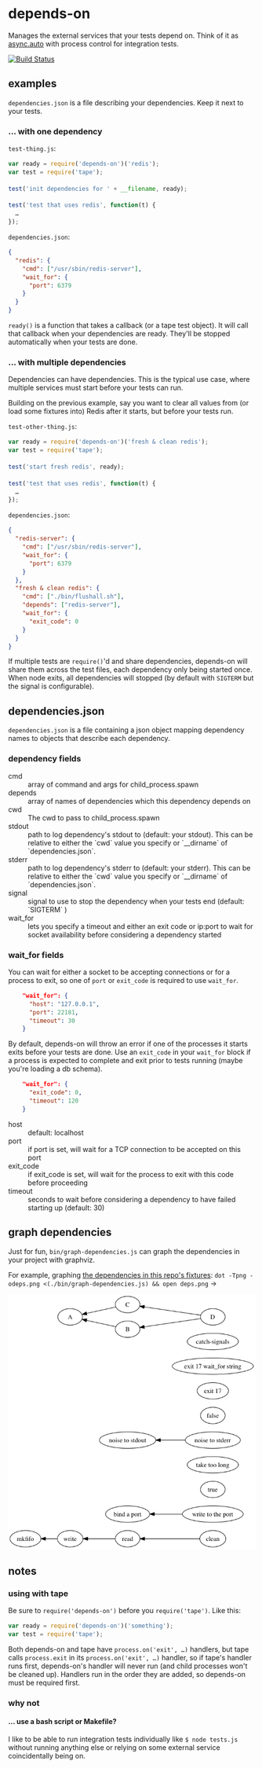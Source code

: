 depends-on
==========

Manages the external services that your tests depend on. Think of it as [async.auto](https://github.com/caolan/async#auto) with process control for integration tests.

[![Build Status](https://travis-ci.org/robert-chiniquy/depends-on.svg?branch=master)](https://travis-ci.org/robert-chiniquy/depends-on)

## examples

`dependencies.json` is a file describing your dependencies. Keep it next to your tests.

### … with one dependency

`test-thing.js`:
```javascript
var ready = require('depends-on')('redis');
var test = require('tape');

test('init dependencies for ' + __filename, ready);

test('test that uses redis', function(t) {
  …
});
```

`dependencies.json`:
```json
{
  "redis": {
    "cmd": ["/usr/sbin/redis-server"],
    "wait_for": {
      "port": 6379
    }
  }
}
```

`ready()` is a function that takes a callback (or a tape test object). It will call that callback when your dependencies are ready. They'll be stopped automatically when your tests are done.

### … with multiple dependencies

Dependencies can have dependencies. This is the typical use case, where multiple services must start before your tests can run.

Building on the previous example, say you want to clear all values from (or load some fixtures into) Redis after it starts, but before your tests run.

`test-other-thing.js`:
```javascript
var ready = require('depends-on')('fresh & clean redis');
var test = require('tape');

test('start fresh redis', ready);

test('test that uses redis', function(t) {
  …
});
```

`dependencies.json`:
```json
{
  "redis-server": {
    "cmd": ["/usr/sbin/redis-server"],
    "wait_for": {
      "port": 6379
    }
  },
  "fresh & clean redis": {
    "cmd": ["./bin/flushall.sh"],
    "depends": ["redis-server"],
    "wait_for": {
      "exit_code": 0
    }
  }
}
```

If multiple tests are `require()`'d and share dependencies, depends-on will share them across the test files, each dependency only being started once. When node exits, all dependencies will stopped (by default with `SIGTERM` but the signal is configurable).

## dependencies.json
`dependencies.json` is a file containing a json object mapping dependency names to objects that describe each dependency.

### dependency fields

<dl>
<dt>cmd</dt>
<dd>array of command and args for child_process.spawn</dd>

<dt>depends</dt>
<dd>array of names of dependencies which this dependency depends on</dd>

<dt>cwd</dt>
<dd>The cwd to pass to child_process.spawn</dd>

<dt>stdout</dt>
<dd>path to log dependency's stdout to (default: your stdout). This can be relative to either the `cwd` value you specify or `__dirname` of `dependencies.json`.</dd>

<dt>stderr</dt>
<dd>path to log dependency's stderr to (default: your stderr). This can be relative to either the `cwd` value you specify or `__dirname` of `dependencies.json`.</dd>

<dt>signal</dt>
<dd>signal to use to stop the dependency when your tests end (default: `SIGTERM` )</dd>

<dt>wait_for</dt>
<dd>lets you specify a timeout and either an exit code or ip:port to wait for socket availability before considering a dependency started</dd>

</dl>

### wait_for fields

You can wait for either a socket to be accepting connections or for a process to exit, so one of `port` or `exit_code` is required to use `wait_for`.

```json
    "wait_for": {
      "host": "127.0.0.1",
      "port": 22181,
      "timeout": 30
    }
```

By default, depends-on will throw an error if one of the processes it starts exits before your tests are done. Use an `exit_code` in your `wait_for` block if a process is expected to complete and exit prior to tests running (maybe you're loading a db schema).

```json
    "wait_for": {
      "exit_code": 0,
      "timeout": 120
    }
```

<dl>

<dt>host</dt>
<dd>default: localhost</dd>

<dt>port</dt>
<dd>if port is set, will wait for a TCP connection to be accepted on this port</dd>

<dt>exit_code</dt>
<dd>if exit_code is set, will wait for the process to exit with this code before proceeding</dd>

<dt>timeout</dt>
<dd>seconds to wait before considering a dependency to have failed starting up (default: 30)</dd>

</dl>

## graph dependencies

Just for fun, `bin/graph-dependencies.js` can graph the dependencies in your project with graphviz.

For example, graphing [the dependencies in this repo's fixtures](https://github.com/robert-chiniquy/depends-on/blob/master/tests/dependencies.json):
`dot -Tpng -odeps.png <(./bin/graph-dependencies.js) && open deps.png` ->

<img src="./deps.png" width=600 />

## notes
### using with tape
Be sure to `require('depends-on')` before you `require('tape')`. Like this:

```javascript
var ready = require('depends-on')('something');
var test = require('tape');
```

Both depends-on and tape have `process.on('exit', …)` handlers, but tape calls `process.exit` in its `process.on('exit', …)` handler, so if tape's handler runs first, depends-on's handler will never run (and child processes won't be cleaned up). Handlers run in the order they are added, so depends-on must be required first.

### why not
#### … use a bash script or Makefile?

I like to be able to run integration tests individually like `$ node tests.js` without running anything else or relying on some external service coincidentally being on.

